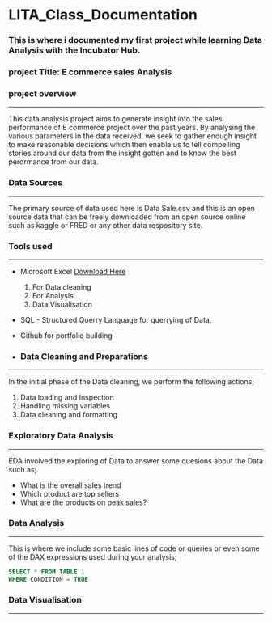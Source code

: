 # LITA_Class_Documentation

### This is where i documented my first project while learning Data Analysis with the Incubator Hub.

### project Title: E commerce sales Analysis

### project overview
---
This data analysis project aims to generate insight into the sales performance of E commerce project over the past years. By analysing the various parameters in the data received, we seek to gather enough insight to make reasonable decisions which then enable us to tell compelling stories around our data from the insight gotten and to know the best perormance from our data.

### Data Sources
---
The primary source of data used here is Data Sale.csv and this is an open source data that can be freely downloaded from an open source online such as kaggle or FRED or any other data respository site.

### Tools used
---
- Microsoft Excel [Download Here](https://www.microsoft.com)
  1.  For Data cleaning
  2.  For Analysis
  3.  Data Visualisation

- SQL - Structured Querry Language for querrying of Data.
- Github for portfolio building

- ### Data Cleaning and Preparations
---
  In the initial phase of the Data cleaning, we perform the following actions;
  1.  Data loading and Inspection
  2.  Handling missing variables
  3.  Data cleaning and formatting

   ### Exploratory Data Analysis
  ---
  EDA involved the exploring of Data to answer some quesions about the Data such as;
  -  What is the overall sales trend
  -  Which product are top sellers
  -  What are the products on peak sales?

 ### Data Analysis
 ---
  This is where we include some basic lines of code or queries or even some of the DAX expressions used during your analysis;

  ```SQL
  SELECT * FROM TABLE 1
  WHERE CONDITION = TRUE
  ```

  ### Data Visualisation
  ---





  

